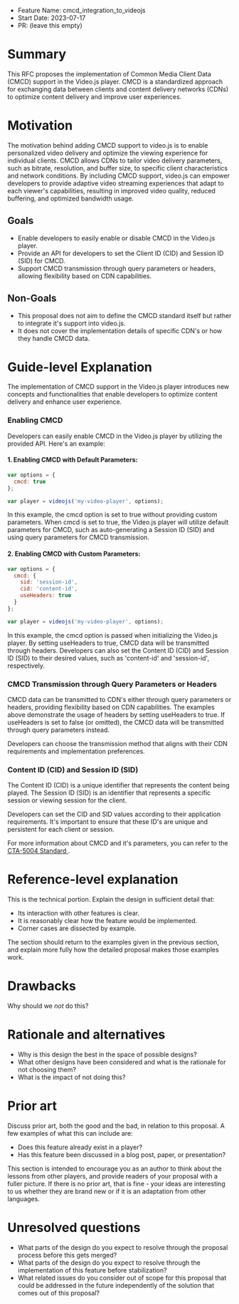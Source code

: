 - Feature Name: cmcd_integration_to_videojs
- Start Date: 2023-07-17
- PR: (leave this empty)

# Summary
[summary]: #summary

This RFC proposes the implementation of Common Media Client Data (CMCD) support in the Video.js player. CMCD is a standardized approach for exchanging data between clients and content delivery networks (CDNs) to optimize content delivery and improve user experiences.

# Motivation
[motivation]: #motivation

The motivation behind adding CMCD support to video.js is to enable personalized video delivery and optimize the viewing experience for individual clients. CMCD allows CDNs to tailor video delivery parameters, such as bitrate, resolution, and buffer size, to specific client characteristics and network conditions. By including CMCD support, video.js can empower developers to provide adaptive video streaming experiences that adapt to each viewer's capabilities, resulting in improved video quality, reduced buffering, and optimized bandwidth usage.


## Goals
- Enable developers to easily enable or disable CMCD in the Video.js player.
- Provide an API for developers to set the Client ID (CID) and Session ID (SID) for CMCD.
- Support CMCD transmission through query parameters or headers, allowing flexibility based on CDN capabilities.


## Non-Goals
- This proposal does not aim to define the CMCD standard itself but rather to integrate it's support into video.js.
- It does not cover the implementation details of specific CDN's or how they handle CMCD data.


# Guide-level Explanation
[guide-level-explanation]: #guide-level-explanation

The implementation of CMCD support in the Video.js player introduces new concepts and functionalities that enable developers to optimize content delivery and enhance user experience.

### Enabling CMCD
Developers can easily enable CMCD in the Video.js player by utilizing the provided API. Here's an example:

#### 1. Enabling CMCD with Default Parameters:

```javascript
var options = {
  cmcd: true
};

var player = videojs('my-video-player', options);
```

In this example, the cmcd option is set to true without providing custom parameters. When cmcd is set to true, the Video.js player will utilize default parameters for CMCD, such as auto-generating a Session ID (SID) and using query parameters for CMCD transmission.

#### 2. Enabling CMCD with Custom Parameters:
```javascript
var options = {
  cmcd: {
    sid: 'session-id',
    cid: 'content-id',
    useHeaders: true
  }
};

var player = videojs('my-video-player', options);
```
In this example, the cmcd option is passed when initializing the Video.js player. By setting useHeaders to true, CMCD data will be transmitted through headers. Developers can also set the Content ID (CID) and Session ID (SID) to their desired values, such as 'content-id' and 'session-id', respectively.

### CMCD Transmission through Query Parameters or Headers

CMCD data can be transmitted to CDN's either through query parameters or headers, providing flexibility based on CDN capabilities. The examples above demonstrate the usage of headers by setting useHeaders to true. If useHeaders is set to false (or omitted), the CMCD data will be transmitted through query parameters instead.

Developers can choose the transmission method that aligns with their CDN requirements and implementation preferences.

### Content ID (CID) and Session ID (SID)

The Content ID (CID) is a unique identifier that represents the content being played. The Session ID (SID) is an identifier that represents a specific session or viewing session for the client.

Developers can set the CID and SID values according to their application requirements. It's important to ensure that these ID's are unique and persistent for each client or session.

For more information about CMCD and it's parameters, you can refer to the [ CTA-5004 Standard ](https://cdn.cta.tech/cta/media/media/resources/standards/pdfs/cta-5004-final.pdf).


# Reference-level explanation
[reference-level-explanation]: #reference-level-explanation

This is the technical portion. Explain the design in sufficient detail that:

* Its interaction with other features is clear.
* It is reasonably clear how the feature would be implemented.
* Corner cases are dissected by example.

The section should return to the examples given in the previous section, and explain more fully how the detailed proposal makes those examples work.

# Drawbacks
[drawbacks]: #drawbacks

Why should we *not* do this?

# Rationale and alternatives
[rationale-and-alternatives]: #rationale-and-alternatives

- Why is this design the best in the space of possible designs?
- What other designs have been considered and what is the rationale for not choosing them?
- What is the impact of not doing this?

# Prior art
[prior-art]: #prior-art

Discuss prior art, both the good and the bad, in relation to this proposal.
A few examples of what this can include are:

- Does this feature already exist in a player?
- Has this feature been discussed in a blog post, paper, or presentation?

This section is intended to encourage you as an author to think about the lessons from other players, and provide readers of your proposal with a fuller picture.
If there is no prior art, that is fine - your ideas are interesting to us whether they are brand new or if it is an adaptation from other languages.

# Unresolved questions
[unresolved-questions]: #unresolved-questions

- What parts of the design do you expect to resolve through the proposal process before this gets merged?
- What parts of the design do you expect to resolve through the implementation of this feature before stabilization?
- What related issues do you consider out of scope for this proposal that could be addressed in the future independently of the solution that comes out of this proposal?
